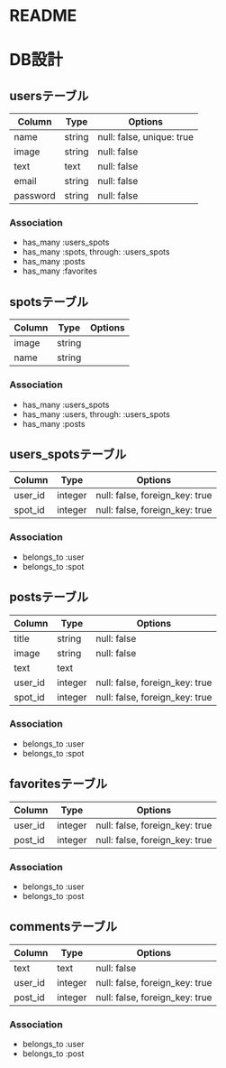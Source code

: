 # README
# DB設計
## usersテーブル
|Column|Type|Options|
|------|----|-------|
|name|string|null: false, unique: true|
|image|string|null: false|
|text|text|null: false|
|email|string|null: false|
|password|string|null: false|
### Association
- has_many :users_spots
- has_many :spots,  through:  :users_spots
- has_many :posts
- has_many :favorites

## spotsテーブル
|Column|Type|Options|
|------|----|-------|
|image|string||
|name|string||
### Association
- has_many :users_spots
- has_many :users,  through:  :users_spots
- has_many :posts

## users_spotsテーブル
|Column|Type|Options|
|------|----|-------|
|user_id|integer|null: false, foreign_key: true|
|spot_id|integer|null: false, foreign_key: true|
### Association
- belongs_to :user
- belongs_to :spot

## postsテーブル
|Column|Type|Options|
|------|----|-------|
|title|string|null: false|
|image|string|null: false|
|text|text||
|user_id|integer|null: false, foreign_key: true|
|spot_id|integer|null: false, foreign_key: true|
### Association
- belongs_to :user
- belongs_to :spot

## favoritesテーブル
|Column|Type|Options|
|------|----|-------|
|user_id|integer|null: false, foreign_key: true|
|post_id|integer|null: false, foreign_key: true|
### Association
- belongs_to :user
- belongs_to :post

## commentsテーブル
|Column|Type|Options|
|------|----|-------|
|text|text|null: false|
|user_id|integer|null: false, foreign_key: true|
|post_id|integer|null: false, foreign_key: true|
### Association
- belongs_to :user
- belongs_to :post